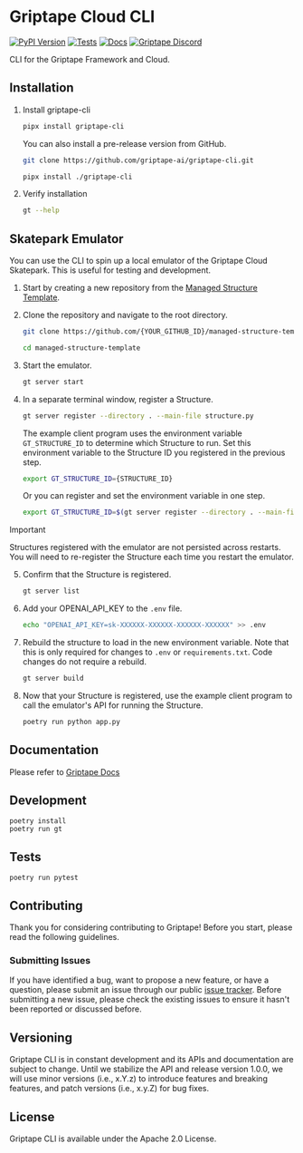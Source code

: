 # Griptape Cloud CLI

[![PyPI Version](https://img.shields.io/pypi/v/griptape-cli.svg)](https://pypi.python.org/pypi/griptape-cli)
[![Tests](https://github.com/griptape-ai/griptape-cli/actions/workflows/tests.yml/badge.svg)](https://github.com/griptape-ai/griptape-cli/actions/workflows/tests.yml)
[![Docs](https://readthedocs.org/projects/griptape/badge/)](https://griptape.readthedocs.io/)
[![Griptape Discord](https://dcbadge.vercel.app/api/server/gnWRz88eym?compact=true&style=flat)](https://discord.gg/gnWRz88eym)

CLI for the Griptape Framework and Cloud.

## Installation 

1. Install griptape-cli
   ```bash
   pipx install griptape-cli
   ```

   You can also install a pre-release version from GitHub.
   ```bash
   git clone https://github.com/griptape-ai/griptape-cli.git
   ```

   ```bash
   pipx install ./griptape-cli
   ```
2. Verify installation
   ```bash
   gt --help
   ```


## Skatepark Emulator
You can use the CLI to spin up a local emulator of the Griptape Cloud Skatepark. This is useful for testing and development.

1. Start by creating a new repository from the [Managed Structure Template](https://github.com/griptape-ai/managed-structure-template).
2. Clone the repository and navigate to the root directory.
    ```bash
    git clone https://github.com/{YOUR_GITHUB_ID}/managed-structure-template
    ```

    ```bash
    cd managed-structure-template
    ```
3. Start the emulator.
   ```bash
   gt server start
   ```
4. In a separate terminal window, register a Structure.
   ```bash
   gt server register --directory . --main-file structure.py
   ```

   The example client program uses the environment variable `GT_STRUCTURE_ID` to determine which Structure to run.
   Set this environment variable to the Structure ID you registered in the previous step.
   ```bash
   export GT_STRUCTURE_ID={STRUCTURE_ID}
   ```

   Or you can register and set the environment variable in one step.
   ```bash
   export GT_STRUCTURE_ID=$(gt server register --directory . --main-file structure.py)
   ```

> [!IMPORTANT]
> Structures registered with the emulator are not persisted across restarts. You will need to re-register the Structure each time you restart the emulator.
5. Confirm that the Structure is registered.
   ```bash
   gt server list
   ```
6. Add your OPENAI_API_KEY to the `.env` file.
   ```bash
   echo "OPENAI_API_KEY=sk-XXXXXX-XXXXXX-XXXXXX-XXXXXX" >> .env
   ```
7. Rebuild the structure to load in the new environment variable. 
   Note that this is only required for changes to `.env` or `requirements.txt`. Code changes do not require a rebuild. 
   ```bash
   gt server build
   ```
8. Now that your Structure is registered, use the example client program to call the emulator's API for running the Structure.
    ```bash
    poetry run python app.py
    ```


## Documentation

Please refer to [Griptape Docs](https://docs.griptape.ai/)

## Development

```shell
poetry install
poetry run gt
```

## Tests

```shell
poetry run pytest
```

## Contributing

Thank you for considering contributing to Griptape! Before you start, please read the following guidelines.

### Submitting Issues

If you have identified a bug, want to propose a new feature, or have a question, please submit an issue through our public [issue tracker](https://github.com/griptape-ai/griptape-cli/issues). Before submitting a new issue, please check the existing issues to ensure it hasn't been reported or discussed before.

## Versioning

Griptape CLI is in constant development and its APIs and documentation are subject to change. Until we stabilize the API and release version 1.0.0, we will use minor versions (i.e., x.Y.z) to introduce features and breaking features, and patch versions (i.e., x.y.Z) for bug fixes.

## License

Griptape CLI is available under the Apache 2.0 License.
